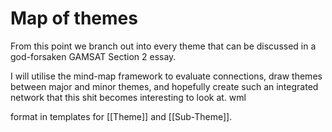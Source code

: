 # Map of themes

From this point we branch out into every theme that can be discussed in a god-forsaken GAMSAT Section 2 essay. 

I will utilise the mind-map framework to evaluate connections, draw themes between major and minor themes, and hopefully create such an integrated network that this shit becomes interesting to look at. wml

format in templates for [[Theme]] and [[Sub-Theme]].


